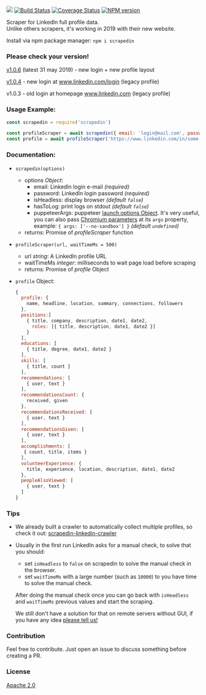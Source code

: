 ![](https://github.com/leonardiwagner/scrapedin/raw/master/logo.png)
[![Build Status](https://travis-ci.org/leonardiwagner/scrapedin.svg?branch=master)](https://travis-ci.org/leonardiwagner/scrapedin) [![Coverage Status](https://coveralls.io/repos/github/leonardiwagner/scrapedin/badge.svg?branch=master)](https://coveralls.io/github/leonardiwagner/scrapedin?branch=master)
[![NPM version](https://img.shields.io/npm/v/scrapedin.svg)](https://www.npmjs.com/package/scrapedin)

Scraper for LinkedIn full profile data.<br/>
Unlike others scrapers, it's working in 2019 with their new website.

Install via npm package manager: `npm i scrapedin`

### Please check your version!
[v1.0.6](https://github.com/linkedtales/scrapedin/releases/tag/v1.0.6) (latest 31 may 2019) - new login + new profile layout

[v1.0.4](https://github.com/linkedtales/scrapedin/pull/18) - new login at www.linkedin.com/login (legacy profile)

v1.0.3 - old login at homepage www.linkedin.com (legacy profile)

### Usage Example:

```javascript
const scrapedin = require('scrapedin')

const profileScraper = await scrapedin({ email: 'login@mail.com', password: 'pass' })
const profile = await profileScraper('https://www.linkedin.com/in/some-profile/')
```

### Documentation:

- `scrapedin(options)`
  - options *Object*:
    - email: LinkedIn login e-mail *(required)*
    - password: LinkedIn login password *(required)*
    - isHeadless: display browser *(default `false`)*
    - hasToLog: print logs on stdout *(default `false`)*
    - puppeteerArgs: puppeteer [launch options Object](https://github.com/GoogleChrome/puppeteer/blob/master/docs/api.md#puppeteerlaunchoptions). It's very useful, you can also pass [Chromium parameters](https://peter.sh/experiments/chromium-command-line-switches/) at its `args` property, example: `{ args: ['--no-sandbox'] }`  *(default `undefined`)*
  - returns: Promise of *profileScraper* function

- `profileScraper(url, waitTimeMs = 500)`
  - url *string*: A LinkedIn profile URL
  - waitTimeMs *integer*: milliseconds to wait page load before scraping
  - returns: Promise of *profile* Object

- `profile` Object:
  ```javascript
  {
    profile: {
      name, headline, location, summary, connections, followers
    },
    positions:[
      { title, company, description, date1, date2,
        roles: [{ title, description, date1, date2 }]
      }
    ],
    educations: [
      { title, degree, date1, date2 }
    ],
    skills: [
      { title, count }
    ],
    recommendations: [
      { user, text }
    ],
    recommendationsCount: {
      received, given
    },
    recommendationsReceived: [
      { user, text }
    ],
    recommendationsGiven: [
      { user, text }
    ],
    accomplishments: [
     { count, title, items }
    ],
    volunteerExperience: {
      title, experience, location, description, date1, date2
    },
    peopleAlsoViewed: [
      { user, text }
    ]
  }
  ```
### Tips

- We already built a crawler to automatically collect multiple profiles, so check it out: [scrapedin-linkedin-crawler](https://github.com/linkedtales/scrapedin-linkedin-crawler)

- Usually in the first run LinkedIn asks for a manual check, to solve that you should:
  - set `isHeadless` to `false` on scrapedin to solve the manual check in the browser.
  - set `waitTimeMs` with a large number (such as  `10000`) to you have time to solve the manual check.

  After doing the manual check once you can go back with `isHeadless` and `waitTimeMs` previous values and start the scraping.

  We still don't have a solution for that on remote servers without GUI, if you have any idea [please tell us!](https://github.com/linkedtales/scrapedin/issues)

### Contribution

Feel free to contribute. Just open an issue to discuss something before creating a PR.

### License

[Apache 2.0][apache-license]

[apache-license]:./LICENSE
